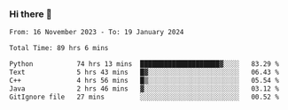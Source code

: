 ### Hi there 👋

<!--
**floyiac/floyiac** is a ✨ _special_ ✨ repository because its `README.md` (this file) appears on your GitHub profile.

Here are some ideas to get you started:

- 🔭 I’m currently working on ...
- 🌱 I’m currently learning ...
- 👯 I’m looking to collaborate on ...
- 🤔 I’m looking for help with ...
- 💬 Ask me about ...
- 📫 How to reach me: ...
- 😄 Pronouns: ...
- ⚡ Fun fact: ...
-->

<!--START_SECTION:waka-->

```txt
From: 16 November 2023 - To: 19 January 2024

Total Time: 89 hrs 6 mins

Python           74 hrs 13 mins  ████████████████████▓░░░░   83.29 %
Text             5 hrs 43 mins   █▓░░░░░░░░░░░░░░░░░░░░░░░   06.43 %
C++              4 hrs 56 mins   █▒░░░░░░░░░░░░░░░░░░░░░░░   05.54 %
Java             2 hrs 46 mins   ▓░░░░░░░░░░░░░░░░░░░░░░░░   03.12 %
GitIgnore file   27 mins         ░░░░░░░░░░░░░░░░░░░░░░░░░   00.52 %
```

<!--END_SECTION:waka-->
